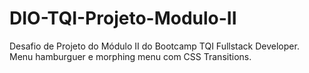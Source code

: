 # DIO-TQI-Projeto-Modulo-II
Desafio de Projeto do Módulo II do Bootcamp TQI Fullstack Developer.  
Menu hamburguer e morphing menu com CSS Transitions.